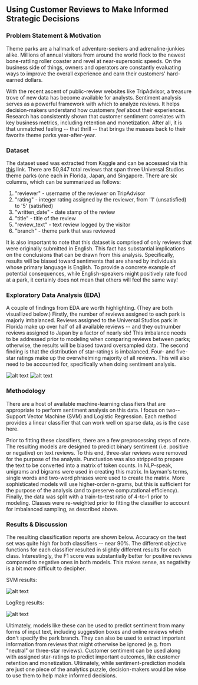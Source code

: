 ## Using Customer Reviews to Make Informed Strategic Decisions

### Problem Statement & Motivation

Theme parks are a hallmark of adventure-seekers and adrenaline-junkies alike. Millions of annual visitors from around the world flock to the newest bone-rattling roller coaster and revel at near-supersonic speeds. On the business side of things, owners and operators are constantly evaluating ways to improve the overall experience and earn their customers' hard-earned dollars. 

With the recent ascent of public-review websites like TripAdvisor, a treasure trove of new data has become available for analysts. Sentiment analysis serves as a powerful framework with which to analyze reviews. It helps decision-makers understand how customers *feel* about their experiences. Research has consistently shown that customer sentiment correlates with key business metrics, including retention and monetization. After all, it is that unmatched feeling -- that thrill -- that brings the masses back to their favorite theme parks year-after-year.

### Dataset

The dataset used was extracted from Kaggle and can be accessed via this [this](https://www.kaggle.com/dwiknrd/reviewuniversalstudio) link. There are 50,847 total reviews that span three Universal Studios theme parks (one each in Florida, Japan, and Singapore. There are six columns, which can be summarized as follows:

1.  "reviewer" - username of the reviewer on TripAdvisor
2.  "rating" - integer rating assigned by the reviewer, from '1' (unsatisfied) to '5' (satisfied)
3.  "written_date" - date stamp of the review
4.  "title" - title of the review
5.  "review_text" - text review logged by the visitor
6.  "branch" - theme park that was reviewed

It is also important to note that this dataset is comprised of only reviews that were originally submitted in English. This fact has substantial implications on the conclusions that can be drawn from this analysis. Specifically, results will be biased toward sentiments that are shared by individuals whose primary language is English. To provide a concrete example of potential consequences, while English-speakers might positively rate food at a park, it certainly does not mean that others will feel the same way!

### Exploratory Data Analysis (EDA)

A couple of findings from EDA are worth highlighting. (They are both visuallized below.) Firstly, the number of reviews assigned to each park is majorly imbalanced. Reviews assigned to the Universal Studios park in Florida make up over half of all available reviews -- and they outnumber reviews assigned to Japan by a factor of nearly six! This imbalance needs to be addressed prior to modeling when comparing reviews between parks; otherwise, the results will be biased toward oversampled data. The second finding is that the distribution of star-ratings is imbalanced. Four- and five-star ratings make up the overwhelming majority of all reviews. This will also need to be accounted for, specifically when doing sentiment analysis.

![alt text](https://github.com/agushansky/sentiment_analysis/blob/main/images/rating_dist.png?raw=true)
![alt text](https://github.com/agushansky/sentiment_analysis/blob/main/images/park_dist.png?raw=true)

### Methodology

There are a host of available machine-learning classifiers that are appropriate to perform sentiment analysis on this data. I focus on two-- Support Vector Machine (SVM) and Logistic Regression. Each method provides a linear classifier that can work well on sparse data, as is the case here. 

Prior to fitting these classifiers, there are a few preprocessing steps of note. The resulting models are designed to predict binary sentiment (i.e. positive or negative) on text reviews. To this end, three-star reviews were removed for the purpose of the analysis. Punctuation was also stripped to prepare the text to be converted into a matrix of token counts. In NLP-speak, unigrams and bigrams were used in creating this matrix. In layman's terms, single words and two-word phrases were used to create the matrix. More sophisticated models will use higher-order n-grams, but this is sufficient for the purpose of the analysis (and to preserve computational efficiency). Finally, the data was split with a train-to-test ratio of 4-to-1 prior to modeling. Classes were re-weighted prior to fitting the classifier to account for imbalanced sampling, as described above. 

### Results & Discussion

The resulting classification reports are shown below. Accuracy on the test set was quite high for both classifiers -- near 90%. The different objective functions for each classifier resulted in slightly different results for each class. Interestingly, the F1 score was substantially better for positive reviews compared to negative ones in both models. This makes sense, as negativity is a bit more difficult to decipher.

SVM results:  

![alt text](https://github.com/agushansky/sentiment_analysis/blob/main/images/svm_results.jpg?raw=true)

LogReg results:  

![alt text](https://github.com/agushansky/sentiment_analysis/blob/main/images/logistic_reg_results.jpg?raw=true)

Ultimately, models like these can be used to predict sentiment from many forms of input text, including suggestion boxes and online reviews which don't specify the park branch. They can also be used to extract important information from reviews that might otherwise be ignored (e.g. from "neutral" or three-star reviews). Customer sentiment can be used along with assigned star-ratings to predict important outcomes, like customer retention and monetization. Ultimately, while sentiment-prediction models are just one piece of the analytics puzzle, decision-makers would be wise to use them to help make informed decisions.
